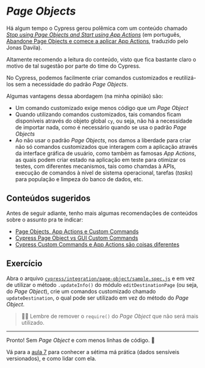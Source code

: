 # _Page Objects_

Há algum tempo o Cypress gerou polêmica com um conteúdo chamado [_Stop using Page Objects and Start using App Actions_](https://www.cypress.io/blog/2019/01/03/stop-using-page-objects-and-start-using-app-actions/) (em português, [Abandone Page Objects e comece a aplicar App Actions](https://jonasdavila.com.br/index.php/2020/10/22/abandone-page-objects-e-comece-a-aplicar-app-actions/), traduzido pelo Jonas Davila).

Altamente recomendo a leitura do conteúdo, visto que fica bastante claro o motivo de tal sugestão por parte do time do Cypress.

No Cypress, podemos facilmente criar comandos customizados e reutilizá-los sem a necessidade do padrão _Page Objects_.

Algumas vantagens dessa abordagem (na minha opinião) são:

- Um comando customizado exige menos código que um _Page Object_
- Quando utilizando comandos customizados, tais comandos ficam disponíveis através do objeto global `cy`, ou seja, não há a necessidade de importar nada, como é necessário quando se usa o padrão _Page Objects_
- Ao não usar o padrão _Page Objects_, nos damos a liberdade para criar não só comandos customizados que interagem com a aplicação através da interface gráfica de usuário, como também as famosas _App Actions_, as quais podem criar estado na aplicação em teste para otimizar os testes, com diferentes mecanismos, tais como chamdas à APIs, execução de comandos à nível de sistema operacional, tarefas (_tasks_) para população e limpeza do banco de dados, etc.

## Conteúdos sugeridos

Antes de seguir adiante, tenho mais algumas recomendações de conteúdos sobre o assunto pra te indicar:

- [Page Objects, App Actions e Custom Commands](https://www.linkedin.com/posts/walmyr-lima-e-silva-filho-147a9110a_cypress-page-objects-app-actions-e-custom-commands-activity-6792769387549003776-ZCwn)
- [Cypress Page Object vs GUI Custom Commands](https://youtu.be/1OkfwHUJ-fk)
- [Cypress Custom Commands e App Actions são coisas diferentes](https://youtu.be/6lMy3NXjw7E)

## Exercício

Abra o arquivo [`cypress/integration/page-object/sample.spec.js`](../cypress/integration/page-object/sample.spec.js) e em vez de utilizar o método `.updateInfo()` do módulo `editDestinationPage` (ou seja, do _Page Object_), crie um comandos customizado chamado `updateDestination`, o qual pode ser utilizado em vez do método do _Page Object_.

> 🧙🏿 Lembre de remover o `require()` do _Page Object_ que não será mais utilizado.

___

Pronto! Sem _Page Object_ e com menos linhas de código. 👏

Vá para a [aula 7](./7.md) para conhecer a sétima má prática (dados sensíveis versionados), e como lidar com ela.
